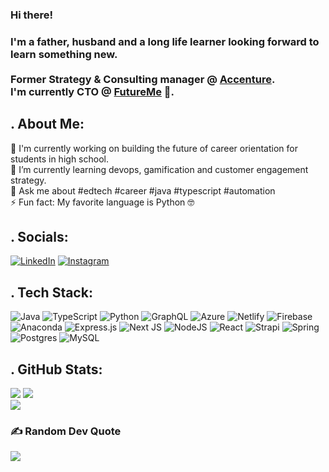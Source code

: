 ### Hi there! 
### I'm a father, husband and a long life learner looking forward to learn something new. <br/><br/> Former Strategy & Consulting manager @ [Accenture](https://www.accenture.com/br-pt). <br/>I'm currently CTO @ [FutureMe](https://futureme.tech) 👋. 

## . About Me:
🔭 I'm currently working on building the future of career orientation for students in high school. <br>🌱 I’m currently learning devops, gamification and customer engagement strategy.<br>💬 Ask me about #edtech #career #java #typescript #automation<br>⚡ Fun fact: My favorite language is Python 🤓


## . Socials:
[![LinkedIn](https://img.shields.io/badge/LinkedIn-%230077B5.svg?logo=linkedin&logoColor=white)](https://linkedin.com/in/diegoafaguiar) [![Instagram](https://img.shields.io/badge/Instagram-%23E4405F.svg?logo=Instagram&logoColor=white)](https://instagram.com/diegoafaguiar) 


## . Tech Stack:
![Java](https://img.shields.io/badge/java-%23ED8B00.svg?style=flat&logo=java&logoColor=white) ![TypeScript](https://img.shields.io/badge/typescript-%23007ACC.svg?style=flat&logo=typescript&logoColor=white) ![Python](https://img.shields.io/badge/python-3670A0?style=flat&logo=python&logoColor=ffdd54) ![GraphQL](https://img.shields.io/badge/-GraphQL-E10098?style=flat&logo=graphql&logoColor=white) ![Azure](https://img.shields.io/badge/azure-%230072C6.svg?style=flat&logo=azure-devops&logoColor=white) ![Netlify](https://img.shields.io/badge/netlify-%23000000.svg?style=flat&logo=netlify&logoColor=#00C7B7) ![Firebase](https://img.shields.io/badge/firebase-%23039BE5.svg?style=flat&logo=firebase) ![Anaconda](https://img.shields.io/badge/Anaconda-%2344A833.svg?style=flat&logo=anaconda&logoColor=white) ![Express.js](https://img.shields.io/badge/express.js-%23404d59.svg?style=flat&logo=express&logoColor=%2361DAFB) ![Next JS](https://img.shields.io/badge/Next-black?style=flat&logo=next.js&logoColor=white) ![NodeJS](https://img.shields.io/badge/node.js-6DA55F?style=flat&logo=node.js&logoColor=white) ![React](https://img.shields.io/badge/react-%2320232a.svg?style=flat&logo=react&logoColor=%2361DAFB) ![Strapi](https://img.shields.io/badge/strapi-%232E7EEA.svg?style=flat&logo=strapi&logoColor=white) ![Spring](https://img.shields.io/badge/spring-%236DB33F.svg?style=flat&logo=spring&logoColor=white) ![Postgres](https://img.shields.io/badge/postgres-%23316192.svg?style=flat&logo=postgresql&logoColor=white) ![MySQL](https://img.shields.io/badge/mysql-%2300f.svg?style=flat&logo=mysql&logoColor=white)


## . GitHub Stats:
![](https://github-readme-stats.vercel.app/api?username=diegoafaguiar&theme=vision-friendly-dark&hide_border=false&include_all_commits=false&count_private=false)
![](https://github-readme-streak-stats.herokuapp.com/?user=diegoafaguiar&theme=vision-friendly-dark&hide_border=false)<br/>
![](https://github-readme-stats.vercel.app/api/top-langs/?username=diegoafaguiar&theme=vision-friendly-dark&hide_border=false&include_all_commits=false&count_private=false&layout=compact)

### ✍️ Random Dev Quote
![](https://quotes-github-readme.vercel.app/api?type=horizontal&theme=dark)
